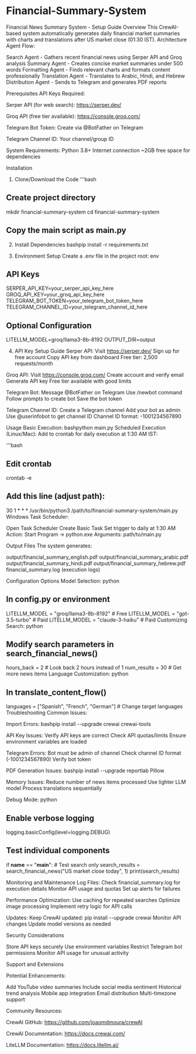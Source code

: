 # Financial-Summary-System
Financial News Summary System - Setup Guide
Overview
This CrewAI-based system automatically generates daily financial market summaries with charts and translations after US market close (01:30 IST).
Architecture
Agent Flow:

Search Agent - Gathers recent financial news using Serper API and Groq analysis
Summary Agent - Creates concise market summaries under 500 words
Formatting Agent - Finds relevant charts and formats content professionally
Translation Agent - Translates to Arabic, Hindi, and Hebrew
Distribution Agent - Sends to Telegram and generates PDF reports

Prerequisites
API Keys Required:

Serper API (for web search): https://serper.dev/

Groq API (free tier available): https://console.groq.com/

Telegram Bot Token: Create via @BotFather on Telegram

Telegram Channel ID: Your channel/group ID

System Requirements:
Python 3.8+
Internet connection
~2GB free space for dependencies

Installation
1. Clone/Download the Code
'''bash
## Create project directory
mkdir financial-summary-system
cd financial-summary-system

## Copy the main script as main.py

2. Install Dependencies
bashpip install -r requirements.txt

3. Environment Setup
Create a .env file in the project root:
env
## API Keys
SERPER_API_KEY=your_serper_api_key_here
GROQ_API_KEY=your_groq_api_key_here
TELEGRAM_BOT_TOKEN=your_telegram_bot_token_here
TELEGRAM_CHANNEL_ID=your_telegram_channel_id_here

## Optional Configuration
LITELLM_MODEL=groq/llama3-8b-8192
OUTPUT_DIR=output

4. API Key Setup Guide
Serper API:
Visit https://serper.dev/
Sign up for free account
Copy API key from dashboard
Free tier: 2,500 requests/month

Groq API:
Visit https://console.groq.com/
Create account and verify email
Generate API key
Free tier available with good limits

Telegram Bot:
Message @BotFather on Telegram
Use /newbot command
Follow prompts to create bot
Save the bot token

Telegram Channel ID:
Create a Telegram channel
Add your bot as admin
Use @userinfobot to get channel ID
Channel ID format: -1001234567890

Usage
Basic Execution:
bashpython main.py
Scheduled Execution (Linux/Mac):
Add to crontab for daily execution at 1:30 AM IST:

'''bash
## Edit crontab
crontab -e
## Add this line (adjust path):
30 1 * * * /usr/bin/python3 /path/to/financial-summary-system/main.py
Windows Task Scheduler:

Open Task Scheduler
Create Basic Task
Set trigger to daily at 1:30 AM
Action: Start Program → python.exe
Arguments: path/to/main.py

Output Files
The system generates:

output/financial_summary_english.pdf
output/financial_summary_arabic.pdf
output/financial_summary_hindi.pdf
output/financial_summary_hebrew.pdf
financial_summary.log (execution logs)

Configuration Options
Model Selection:
python
## In config.py or environment
LITELLM_MODEL = "groq/llama3-8b-8192"  # Free
LITELLM_MODEL = "gpt-3.5-turbo"        # Paid
LITELLM_MODEL = "claude-3-haiku"       # Paid
Customizing Search:
python
## Modify search parameters in search_financial_news()
hours_back = 2  # Look back 2 hours instead of 1
num_results = 30  # Get more news items
Language Customization:
python
## In translate_content_flow()
languages = ["Spanish", "French", "German"]  # Change target languages
Troubleshooting
Common Issues:

Import Errors:
bashpip install --upgrade crewai crewai-tools

API Key Issues:
Verify API keys are correct
Check API quotas/limits
Ensure environment variables are loaded


Telegram Errors:
Bot must be admin of channel
Check channel ID format (-1001234567890)
Verify bot token


PDF Generation Issues:
bashpip install --upgrade reportlab Pillow

Memory Issues:
Reduce number of news items processed
Use lighter LLM model
Process translations sequentially

Debug Mode:
python
## Enable verbose logging
logging.basicConfig(level=logging.DEBUG)

## Test individual components
if __name__ == "__main__":
    # Test search only
    search_results = search_financial_news("US market close today", 1)
    print(search_results)

Monitoring and Maintenance
Log Files:
Check financial_summary.log for execution details
Monitor API usage and quotas
Set up alerts for failures

Performance Optimization:
Use caching for repeated searches
Optimize image processing
Implement retry logic for API calls

Updates:
Keep CrewAI updated: pip install --upgrade crewai
Monitor API changes
Update model versions as needed

Security Considerations

Store API keys securely
Use environment variables
Restrict Telegram bot permissions
Monitor API usage for unusual activity

Support and Extensions

Potential Enhancements:

Add YouTube video summaries
Include social media sentiment
Historical trend analysis
Mobile app integration
Email distribution
Multi-timezone support

Community Resources:

CrewAI GitHub: https://github.com/joaomdmoura/crewAI

CrewAI Documentation: https://docs.crewai.com/

LiteLLM Documentation: https://docs.litellm.ai/
